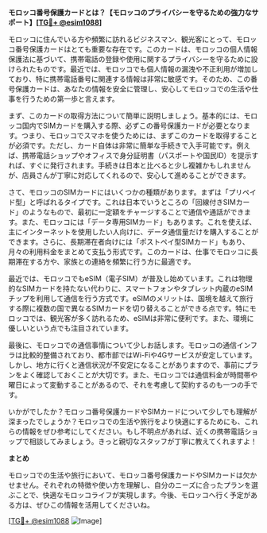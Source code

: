 **モロッコ番号保護カードとは？【モロッコのプライバシーを守るための強力なサポート】[[TG💪+ @esim1088](https://t.me/s/esim1088)]**

モロッコに住んでいる方や頻繁に訪れるビジネスマン、観光客にとって、モロッコ番号保護カードはとても重要な存在です。このカードは、モロッコの個人情報保護法に基づいて、携帯電話の登録や使用に関するプライバシーを守るために設けられたものです。最近では、モロッコでも個人情報の漏洩や不正利用が増加しており、特に携帯電話番号に関連する情報は非常に敏感です。そのため、この番号保護カードは、あなたの情報を安全に管理し、安心してモロッコでの生活や仕事を行うための第一歩と言えます。

まず、このカードの取得方法について簡単に説明しましょう。基本的には、モロッコ国内でSIMカードを購入する際、必ずこの番号保護カードが必要となります。つまり、モロッコでスマホを使うためには、まずこのカードを取得することが必須です。ただし、カード自体は非常に簡単な手続きで入手可能です。例えば、携帯電話ショップやオフィスで身分証明書（パスポートや国民ID）を提示すれば、すぐに発行されます。手続きは日本と比べると少し複雑かもしれませんが、店員さんが丁寧に対応してくれるので、安心して進めることができます。

さて、モロッコのSIMカードにはいくつかの種類があります。まずは「プリペイド型」と呼ばれるタイプです。これは日本でいうところの「回線付きSIMカード」のようなもので、最初に一定額をチャージすることで通信や通話ができます。また、モロッコには「データ専用SIMカード」もあります。これを使えば、主にインターネットを使用したい人向けに、データ通信量だけを購入することができます。さらに、長期滞在者向けには「ポストペイ型SIMカード」もあり、月々の利用料金をまとめて支払う形式です。このカードは、仕事でモロッコに長期滞在する方や、家族との連絡を頻繁に行う方に最適です。

最近では、モロッコでもeSIM（電子SIM）が普及し始めています。これは物理的なSIMカードを持たない代わりに、スマートフォンやタブレット内蔵のeSIMチップを利用して通信を行う方式です。eSIMのメリットは、国境を越えて旅行する際に複数の国で異なるSIMカードを切り替えることができる点です。特にモロッコでは、観光客が多く訪れるため、eSIMは非常に便利です。また、環境に優しいという点でも注目されています。

最後に、モロッコでの通信事情について少しお話します。モロッコの通信インフラは比較的整備されており、都市部ではWi-Fiや4Gサービスが安定しています。しかし、地方に行くと通信状況が不安定になることがありますので、事前にプランをよく確認しておくことが大切です。また、モロッコでは通信料金が時間帯や曜日によって変動することがあるので、それを考慮して契約するのも一つの手です。

いかがでしたか？モロッコ番号保護カードやSIMカードについて少しでも理解が深まったでしょうか？モロッコでの生活や旅行をより快適にするためにも、これらの情報をぜひ参考にしてください。もし不明点があれば、近くの携帯電話ショップで相談してみましょう。きっと親切なスタッフが丁寧に教えてくれますよ！

**まとめ**

モロッコでの生活や旅行において、モロッコ番号保護カードやSIMカードは欠かせません。それぞれの特徴や使い方を理解し、自分のニーズに合ったプランを選ぶことで、快適なモロッコライフが実現します。今後、モロッコへ行く予定がある方は、ぜひこの情報を活用してくださいね。

[[TG💪+ @esim1088](https://t.me/s/esim1088) ![Image](https://i.postimg.cc/Y0z9fWf4/image.png)]